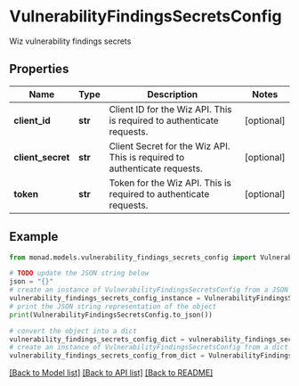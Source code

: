 # VulnerabilityFindingsSecretsConfig

Wiz vulnerability findings secrets

## Properties

Name | Type | Description | Notes
------------ | ------------- | ------------- | -------------
**client_id** | **str** | Client ID for the Wiz API. This is required to authenticate requests. | [optional] 
**client_secret** | **str** | Client Secret for the Wiz API. This is required to authenticate requests. | [optional] 
**token** | **str** | Token for the Wiz API. This is required to authenticate requests. | [optional] 

## Example

```python
from monad.models.vulnerability_findings_secrets_config import VulnerabilityFindingsSecretsConfig

# TODO update the JSON string below
json = "{}"
# create an instance of VulnerabilityFindingsSecretsConfig from a JSON string
vulnerability_findings_secrets_config_instance = VulnerabilityFindingsSecretsConfig.from_json(json)
# print the JSON string representation of the object
print(VulnerabilityFindingsSecretsConfig.to_json())

# convert the object into a dict
vulnerability_findings_secrets_config_dict = vulnerability_findings_secrets_config_instance.to_dict()
# create an instance of VulnerabilityFindingsSecretsConfig from a dict
vulnerability_findings_secrets_config_from_dict = VulnerabilityFindingsSecretsConfig.from_dict(vulnerability_findings_secrets_config_dict)
```
[[Back to Model list]](../README.md#documentation-for-models) [[Back to API list]](../README.md#documentation-for-api-endpoints) [[Back to README]](../README.md)


